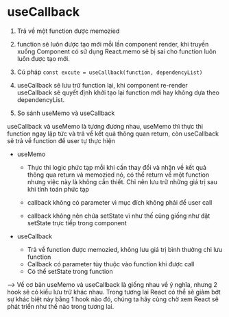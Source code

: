 # useCallback

1. Trả về một function được memozied

2. function sẽ luôn được tạo mới mỗi lần component render, khi truyền xuống Component có sử dụng React.memo sẽ bị sai cho function luôn luôn được tạo mới.

3. Cú pháp
    `const excute = useCallback(function, dependencyList)`

4. useCallback sẽ lưu trữ function lại, khi component re-render useCallback sẽ quyết định khởi tạo lại function mới hay không dựa theo dependencyList.

5. So sánh useMemo và useCallback

useCallback và useMemo là tương đương nhau, useMemo thì thực thi function ngay lập tức và trả về kết quả thông quan return, còn useCallback sẽ trả về function để user tự thực hiện


- useMemo
    - Thực thi logic phức tạp mỗi khi cần thay đổi và nhận về kết quả thông qua return và memozied nó, có thể return về một function nhưng việc này là không cần thiết. Chỉ nên lưu trữ những giá trị sau khi tính toán phức tạp

    - callback không có parameter vì mục đích không phải để user call
    - callback không nên chứa setState vì như thế cũng giống như đặt setState trực tiếp trong component

- useCallback
    - Trả về function được memozied, không lưu giá trị bình thường chỉ lưu function
    - Callback có parameter tùy thuộc vào function khi được call
    - Có thể setState trong function


--> Về cơ bản useMemo và useCallback là giống nhau về ý nghĩa, nhưng 2 hook sẽ có kiểu lưu trữ khác nhau. Trong tương lai React có thể sẽ giảm bớt sự khác biệt này bằng 1 hook nào đó, chúng ta hãy cùng chờ xem React sẽ phát triển như thế nào trong tương lai.